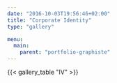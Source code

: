 ```yaml
---
date: "2016-10-03T19:56:46+02:00"
title: "Corporate Identity"
type: "gallery"

menu:
  main:
    parent: "portfolio-graphiste"
---
```


{{< gallery_table "IV" >}}
